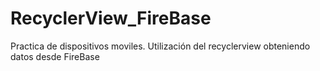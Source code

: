 # RecyclerView_FireBase
Practica de dispositivos moviles. Utilización del recyclerview obteniendo datos desde FireBase
